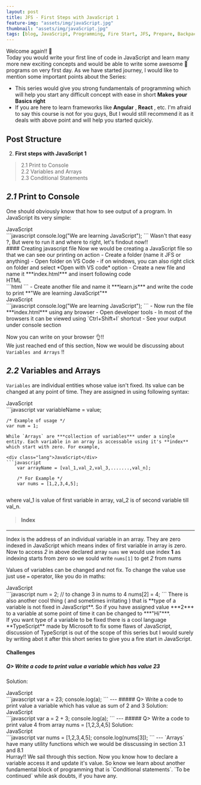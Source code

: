 ```yaml
---
layout: post
title: JFS - First Steps with JavaScript 1
feature-img: "assets/img/javaScript.jpg"
thumbnail: "assets/img/javaScript.jpg"
tags: [blog, JavaScript, Programming, Fire Start, JFS, Prepare, Backpack]
---
```


Welcome again!! 🙌 <br>
Today you would write your first line of code in JavaScript and learn many more new exciting concepts and would be able to write some awesome 🤟 programs on very first day. As we have started journey, I would like to mention some important points about the Series:
- This series would give you strong fundamentals of programming which will help you start any difficult concept with ease in short **Makes your Basics right**
- If you are here to learn frameworks like **Angular** , **React** , etc. I'm afraid to say this course is not for you guys, But I would still recommend it as it deals with above point and will help you started quickly.

## Post Structure
2. **First steps with JavaScript 1** <br>
>   2.1 Print to Console <br>
>   2.2 Variables and Arrays <br>
>   2.3 Conditional Statements<br>

## *2.1* Print to Console
One should obviously know that how to see output of a program.
In JavaScript its very simple:

<div class="lang">JavaScript</div>
```javascript
    console.log("We are learning JavaScript");
```
Wasn't that easy ?, But were to run it and where to right, let's findout now!!<br>
#### Creating javascript file
Now we would be creating a JavaScript file so that we can see our printing on action
- Create a folder (name it JFS or anything)
- Open folder on VS Code
    - if on windows, you can also right click on folder and select *Open with VS code* option
- Create a new file and name it ***index.html*** and insert following code
<div class="lang">HTML</div>
```html
    <html>
        <head>
            <title> JFS playground </title>
        </head>
        <body>
        <script src="learn.js"></script>
        </body>
    </html>
```
- Create another file and name it ***learn.js*** and write the code to print **"We are learning JavaScript"**
<div class="lang">JavaScript</div>
```javascript
    console.log("We are learning JavaScript");
```
- Now run the file ***index.html*** using any browser
- Open developer tools
    - In most of the browsers it can be viewed using `Ctrl+Shift+I` shortcut
- See your output under console section

Now you can write on your browser 👌!!<br>
We just reached end of this section, Now we would be discussing about ``Variables and Arrays`` !!

## *2.2* Variables and Arrays
`Variables` are individual entities whose value isn't fixed. Its value can be changed at any point of time. They are assigned in using following syntax:
<div class="lang">JavaScript</div>
```javascript
    var variableName = value;

    /* Example of usage */
    var num = 1;
```
While `Arrays` are ***collection of variables*** under a single entity. Each variable in an array is accessable using it's **index** which start with zero. For example,

<div class="lang">JavaScript</div>
```javascript
    var arrayName = [val_1,val_2,val_3,.......,val_n];

    /* For Example */
    var nums = [1,2,3,4,5];
    
``` 
where val_1 is value of first variable in array, val_2 is of second variable till val_n.
> #### Index
  ---
  Index is the address of an individual variable in an array. They are zero indexed in JavaScript which means index of first variable in array is zero.<br>
  Now to access *2* in above declared array `nums` we would use index **1** as indexing starts from zero so we sould write `nums[1]` to get *2* from nums


Values of variables can be changed and not fix. To change the value use just use `=` operator, like you do in maths:
<div class="lang">JavaScript</div>
```javascript
    num = 2;
    // to change 3 in nums to 4 
    nums[2] = 4;
```
There is also another cool thing ( and sometimes irritating ) that is **type of a variable is not fixed in JavaScript**. So if you have assigned value ***2*** to a variable at some point of time it can be changed to ***"Hi"***.<br>
If you want type of a variable to be fixed there is a cool language **TypeScript** made by Microsoft to fix some flaws of JavaScript, discussion of TypeScript is out of the scope of this series but I would surely by writing abot it after this short series to give you a fire start in JavaScript.

#### Challenges
##### Q> Write a code to print value a variable which has value ***23***
Solution:
<div class="lang">JavaScript</div>
```javascript
    var a = 23;
    console.log(a);
```
---
##### Q> Write a code to print value a variable which has value as sum of 2 and 3
Solution:
<div class="lang">JavaScript</div>
```javascript
    var a = 2 + 3;
    console.log(a);
```
---
##### Q> Write a code to print value 4 from array nums = [1,2,3,4,5]
Solution:
<div class="lang">JavaScript</div>
```javascript
    var nums = [1,2,3,4,5];
    console.log(nums[3]);
```
---
`Arrays` have many utility functions which we would be disscussing in section 3.1 and 8.1 <br>
Hurray!! We sail through this section. Now you know how to declare a variable access it and update it's value. So know we learn about another fundamental block of programming that is `Conditional statements`.
`To be continued` while ask doubts, if you have any.